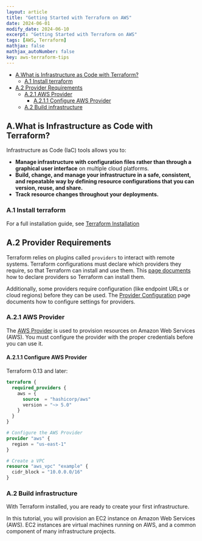 ```yaml
---
layout: article
title: "Getting Started with Terraform on AWS"
date: 2024-06-01
modify_date: 2024-06-10
excerpt: "Getting Started with Terraform on AWS"
tags: [AWS, Terraform]
mathjax: false
mathjax_autoNumber: false
key: aws-terraform-tips
---
```

- [A.What is Infrastructure as Code with Terraform?](#awhat-is-infrastructure-as-code-with-terraform)
  - [A.1 Install terraform](#a1-install-terraform)
- [A.2 Provider Requirements](#a2-provider-requirements)
  - [A.2.1 AWS Provider](#a21-aws-provider)
    - [A.2.1.1 Configure AWS Provider](#a211-configure-aws-provider)
  - [A.2 Build infrastructure](#a2-build-infrastructure)

## A.What is Infrastructure as Code with Terraform?

Infrastructure as Code (IaC) tools allows you to:

- **Manage infrastructure with configuration files rather than through a graphical user interface** on multiple cloud platforms.
- **Build, change, and manage your infrastructure in a safe, consistent, and repeatable way by defining resource configurations that you can version, reuse, and share.**
- **Track resource changes throughout your deployments.**

### A.1 Install terraform

For a full installation guide, see [Terraform Installation](https://developer.hashicorp.com/terraform/tutorials/aws-get-started/install-cli)

## A.2 Provider Requirements

Terraform relies on plugins called ``providers`` to interact with remote systems. Terraform configurations must declare which providers they require, so that Terraform can install and use them. This [page documents](https://developer.hashicorp.com/terraform/language/providers/requirements) how to declare providers so Terraform can install them.

Additionally, some providers require configuration (like endpoint URLs or cloud regions) before they can be used. The [Provider Configuration](https://developer.hashicorp.com/terraform/language/providers/requirements) page documents how to configure settings for providers.

### A.2.1 AWS Provider

The [AWS Provider](https://registry.terraform.io/providers/hashicorp/aws/latest/docs) is used to provision resources on Amazon Web Services (AWS). You must configure the provider with the proper credentials before you can use it.

#### A.2.1.1 Configure AWS Provider

Terraform 0.13 and later:

````terraform
terraform {
  required_providers {
    aws = {
      source  = "hashicorp/aws"
      version = "~> 5.0"
    }
  }
}

# Configure the AWS Provider
provider "aws" {
  region = "us-east-1"
}

# Create a VPC
resource "aws_vpc" "example" {
  cidr_block = "10.0.0.0/16"
}
````

### A.2 Build infrastructure

With Terraform installed, you are ready to create your first infrastructure.

In this tutorial, you will provision an EC2 instance on Amazon Web Services (AWS). EC2 instances are virtual machines running on AWS, and a common component of many infrastructure projects.

